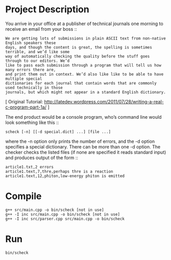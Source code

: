 Project Description
======
You arrive in your office at a publisher of technical journals one morning to receive an email from your boss ::

	We are getting lots of submissions in plain ASCII text from non-native English speakers these 
	days, and though the content is great, the spelling is sometimes terrible, and we’d like some 
	way of automatically checking the quality before the stuff goes through to our editors. We’d 
	like to pass each submission through a program that will tell us how many errors there are, 
	and print them out in context. We’d also like like to be able to have multiple special 
	dictionaries for each journal that contain words that are commonly used technically in those 
	journals, but which might not appear in a standard English dictionary.

[ Original Tutorial: http://latedev.wordpress.com/2011/07/28/writing-a-real-c-program-part-1a/ ]

The end product would be a console program, who’s command line would look something like this :: 
	
	scheck [-n] [[-d special.dict] ...] [file ...]

where the -n option only prints the number of errors, and the -d option specifies a special dictionary. There can be more than one -d option. The checker checks the listed files (if none are specified it reads standard input) and produces output of the form ::
	
	article1.txt,2 errors
	article1.text,7,thre,perhaps thre is a reaction 
	article1.text,12,phiton,low-energy phiton is emitted

Compile
======

	g++ src/main.cpp -o bin/scheck [not in use]
	g++ -I inc src/main.cpp -o bin/scheck [not in use]
	g++ -I inc src/parser.cpp src/main.cpp -o bin/scheck

Run
======

	bin/scheck
